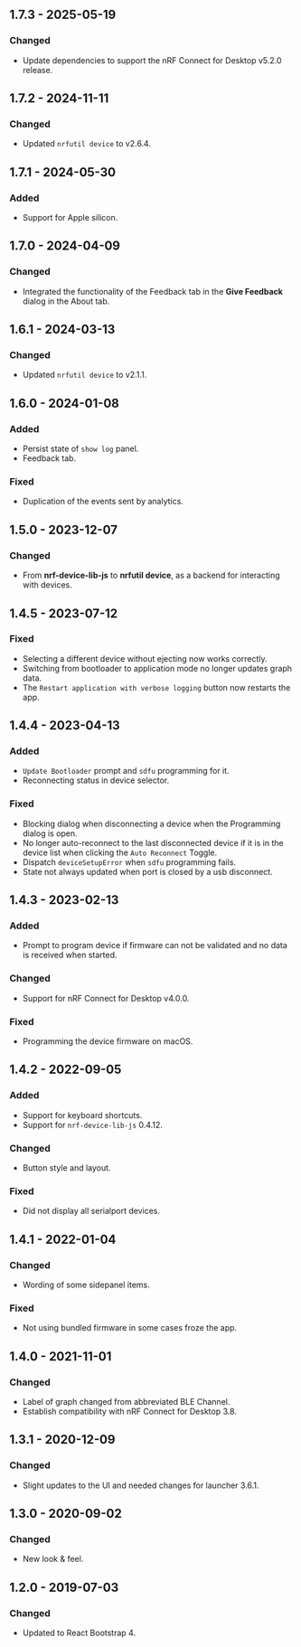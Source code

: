 ## 1.7.3 - 2025-05-19

### Changed

-   Update dependencies to support the nRF Connect for Desktop v5.2.0 release.

## 1.7.2 - 2024-11-11

### Changed

-   Updated `nrfutil device` to v2.6.4.

## 1.7.1 - 2024-05-30

### Added

-   Support for Apple silicon.

## 1.7.0 - 2024-04-09

### Changed

-   Integrated the functionality of the Feedback tab in the **Give Feedback**
    dialog in the About tab.

## 1.6.1 - 2024-03-13

### Changed

-   Updated `nrfutil device` to v2.1.1.

## 1.6.0 - 2024-01-08

### Added

-   Persist state of `show log` panel.
-   Feedback tab.

### Fixed

-   Duplication of the events sent by analytics.

## 1.5.0 - 2023-12-07

### Changed

-   From **nrf-device-lib-js** to **nrfutil device**, as a backend for
    interacting with devices.

## 1.4.5 - 2023-07-12

### Fixed

-   Selecting a different device without ejecting now works correctly.
-   Switching from bootloader to application mode no longer updates graph data.
-   The `Restart application with verbose logging` button now restarts the app.

## 1.4.4 - 2023-04-13

### Added

-   `Update Bootloader` prompt and `sdfu` programming for it.
-   Reconnecting status in device selector.

### Fixed

-   Blocking dialog when disconnecting a device when the Programming dialog is
    open.
-   No longer auto-reconnect to the last disconnected device if it is in the
    device list when clicking the `Auto Reconnect` Toggle.
-   Dispatch `deviceSetupError` when `sdfu` programming fails.
-   State not always updated when port is closed by a usb disconnect.

## 1.4.3 - 2023-02-13

### Added

-   Prompt to program device if firmware can not be validated and no data is
    received when started.

### Changed

-   Support for nRF Connect for Desktop v4.0.0.

### Fixed

-   Programming the device firmware on macOS.

## 1.4.2 - 2022-09-05

### Added

-   Support for keyboard shortcuts.
-   Support for `nrf-device-lib-js` 0.4.12.

### Changed

-   Button style and layout.

### Fixed

-   Did not display all serialport devices.

## 1.4.1 - 2022-01-04

### Changed

-   Wording of some sidepanel items.

### Fixed

-   Not using bundled firmware in some cases froze the app.

## 1.4.0 - 2021-11-01

### Changed

-   Label of graph changed from abbreviated BLE Channel.
-   Establish compatibility with nRF Connect for Desktop 3.8.

## 1.3.1 - 2020-12-09

### Changed

-   Slight updates to the UI and needed changes for launcher 3.6.1.

## 1.3.0 - 2020-09-02

### Changed

-   New look & feel.

## 1.2.0 - 2019-07-03

### Changed

-   Updated to React Bootstrap 4.
